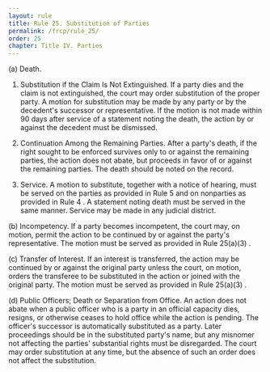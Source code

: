 ```yaml
---
layout: rule
title: Rule 25. Substitution of Parties
permalink: /frcp/rule_25/
order: 25
chapter: Title IV. Parties
---
```


(a) Death.


1. Substitution if the Claim Is Not Extinguished. If a party dies and the claim is not extinguished, the court may order substitution of the proper party. A motion for substitution may be made by any party or by the decedent's successor or representative. If the motion is not made within 90 days after service of a statement noting the death, the action by or against the decedent must be dismissed.


2. Continuation Among the Remaining Parties. After a party's death, if the right sought to be enforced survives only to or against the remaining parties, the action does not abate, but proceeds in favor of or against the remaining parties. The death should be noted on the record.


3. Service. A motion to substitute, together with a notice of hearing, must be served on the parties as provided in Rule 5 and on nonparties as provided in Rule 4 . A statement noting death must be served in the same manner. Service may be made in any judicial district.


(b) Incompetency. If a party becomes incompetent, the court may, on motion, permit the action to be continued by or against the party's representative. The motion must be served as provided in Rule 25(a)(3) .


(c) Transfer of Interest. If an interest is transferred, the action may be continued by or against the original party unless the court, on motion, orders the transferee to be substituted in the action or joined with the original party. The motion must be served as provided in Rule 25(a)(3) .


(d) Public Officers; Death or Separation from Office. An action does not abate when a public officer who is a party in an official capacity dies, resigns, or otherwise ceases to hold office while the action is pending. The officer's successor is automatically substituted as a party. Later proceedings should be in the substituted party's name, but any misnomer not affecting the parties’ substantial rights must be disregarded. The court may order substitution at any time, but the absence of such an order does not affect the substitution.
